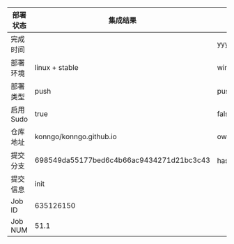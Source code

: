 部署状态 | 集成结果 | 参考值
---|---|---
完成时间 |  | yyyy-mm-dd hh:mm:ss
部署环境 | linux + stable | window | linux + stable
部署类型 | push | push | pull_request | api | cron
启用Sudo | true | false | true
仓库地址 | konngo/konngo.github.io | owner_name/repo_name
提交分支 | 698549da55177bed6c4b66ac9434271d21bc3c43 | hash 16位
提交信息 | init |
Job ID   | 635126150 |
Job NUM  | 51.1 |
